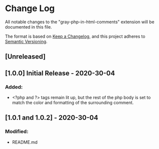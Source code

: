 # Change Log

All notable changes to the "gray-php-in-html-comments" extension will be documented in this file.

The format is based on [Keep a Changelog](https://keepachangelog.com/en/1.0.0/),
and this project adheres to [Semantic Versioning](https://semver.org/spec/v2.0.0.html).

## [Unreleased]

## [1.0.0] Initial Release - 2020-30-04
### Added:
- \<?php and \?> tags remain lit up, but the rest of the php body is set to match the color and formatting of the surrounding comment.

## [1.0.1 and 1.0.2] - 2020-30-04
### Modified:
- README.md
